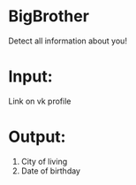 # BigBrother
Detect all information about you!

# Input:
Link on vk profile
# Output:
1) City of living
2) Date of birthday
